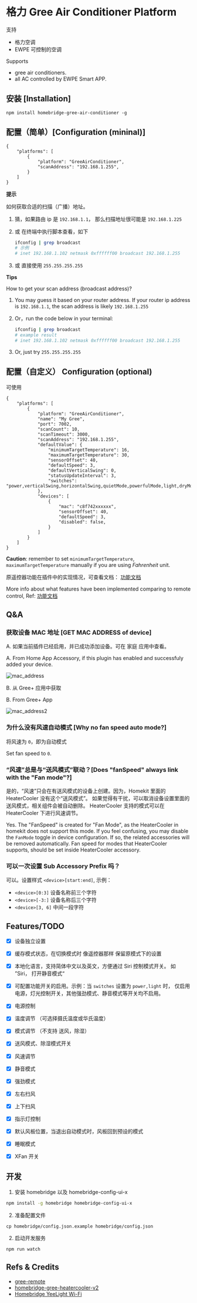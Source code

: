 # 格力 Gree Air Conditioner Platform

支持

- 格力空调
- EWPE 可控制的空调

Supports

- gree air conditioners.
- all AC controlled by EWPE Smart APP.

## 安装 [Installation]

```
npm install homebridge-gree-air-conditioner -g
```

## 配置（简单）[Configuration (mininal)]

```
{
    "platforms": [
        {
            "platform": "GreeAirConditioner",
            "scanAddress": "192.168.1.255",
        }
    ]
}
```

**提示**

如何获取合适的扫描（广播）地址。

1. 猜，如果路由 ip 是 `192.168.1.1`， 那么扫描地址很可能是 `192.168.1.225`
2. 或 在终端中执行脚本查看，如下

   ```bash
   ifconfig | grep broadcast
   # 示例
   # inet 192.168.1.102 netmask 0xffffff00 broadcast 192.168.1.255
   ```

3. 或 直接使用 `255.255.255.255`

**Tips**

How to get your scan address (broadcast address)?

1.  You may guess it based on your router address. If your router ip address is `192.168.1.1`, the scan address is likely `192.168.1.255`
2.  Or，run the code below in your terminal:

    ```bash
    ifconfig | grep broadcast
    # example result
    # inet 192.168.1.102 netmask 0xffffff00 broadcast 192.168.1.255
    ```

3.  Or, just try `255.255.255.255`

## 配置（自定义） Configuration (optional)

可使用

```
{
    "platforms": [
        {
            "platform": "GreeAirConditioner",
            "name": "My Gree",
            "port": 7002,
            "scanCount": 10,
            "scanTimeout": 3000,
            "scanAddress": "192.168.1.255",
            "defaultValue": {
                "minimumTargetTemperature": 16,
                "maximumTargetTemperature": 30,
                "sensorOffset": 40,
                "defaultSpeed": 3,
                "defaultVerticalSwing": 0,
                "statusUpdateInterval": 3,
                "switches": "power,verticalSwing,horizontalSwing,quietMode,powerfulMode,light,dryMode,fanMode"
            },
            "devices": [
                {
                    "mac": "c8f742xxxxxx",
                    "sensorOffset": 40,
                    "defaultSpeed": 3,
                    "disabled": false,
                }
            ]
        }
    ]
}
```

**Caution**: remember to set `minimumTargetTemperature`, `maximumTargetTemperature` manually if you are using _Fahrenheit_ unit.

原遥控器功能在插件中的实现情况，可查看文档： [功能文档](./feature-mapping.md)

More info about what features have been implemented comparing to remote control, Ref: [功能文档](./feature-mapping.md)

## Q&A

### 获取设备 MAC 地址 [GET MAC ADDRESS of device]

A. 如果当前插件已经启用，并已成功添加设备。可在 家庭 应用中查看。

A. From Home App Accessory, if this plugin has enabled and successfuly added your device.

![mac_address](./assets/device_mac.jpeg)

B. 从 Gree+ 应用中获取

B. From Gree+ App

![mac_address2](./assets/device_mac2.jpeg)

### 为什么没有风速自动模式 [Why no fan speed auto mode?]

将风速为 `0`，即为自动模式

Set fan speed to `0`.

### “风速”总是与“送风模式”联动？[Does "fanSpeed" always link with the "Fan mode"?]

是的，“风速”只会在有送风模式的设备上创建。因为，Homekit 里面的 HeaterCooler 没有这个“送风模式”。 如果觉得有干扰，可以取消设备设置里面的送风模式，相关组件会被自动删除。 HeaterCooler 支持的模式可以在 HeaterCooler 下进行风速调节。

Yes. The "FanSpeed" is created for "Fan Mode", as the HeaterCooler in homekit does not support this mode. If you feel confusing, you may disable the `FanMode` toggle in device configuration. If so, the related accessories will be removed automatically. Fan speed for modes that HeaterCooler supports, should be set inside HeaterCooler accessory.

### 可以一次设置 Sub Accessory Prefix 吗？

可以。设置样式 `<device>[start:end]`, 示例：

- `<device>[0:3]` 设备名称前三个字符
- `<device>[-3:]` 设备名称后三个字符
- `<device>[3, 6]` 中间一段字符

## Features/TODO

- [x] 设备独立设置
- [x] 缓存模式状态，在切换模式时 像遥控器那样 保留原模式下的设置
- [x] 本地化语言，支持简体中文以及英文，方便通过 Siri 控制模式开关。 如 ”Siri， 打开静音模式“
- [x] 可配置功能开关的启用。示例：当 `switches` 设置为 `power,light` 时， 仅启用电源，灯光控制开关，其他强劲模式、静音模式等开关均不启用。

- [x] 电源控制
- [x] 温度调节 （可选择摄氏温度或华氏温度）
- [x] 模式调节 （不支持 送风，除湿）
- [x] 送风模式、除湿模式开关
- [x] 风速调节
- [x] 静音模式
- [x] 强劲模式
- [x] 左右扫风
- [x] 上下扫风
- [x] 指示灯控制
- [x] 默认风板位置，当退出自动模式时，风板回到预设的模式
- [x] 睡眠模式
- [x] XFan 开关

## 开发

1. 安装 homebridge 以及 homebridge-config-ui-x

```bash
npm install -g homebridge homebridge-config-ui-x
```

2. 准备配置文件

```
cp homebridge/config.json.example homebridge/config.json
```

2. 启动开发服务

```
npm run watch
```

## Refs & Credits

- [gree-remote](https://github.com/tomikaa87/gree-remote)
- [homebridge-gree-heatercooler-v2](https://github.com/Elethom/homebridge-gree-heatercooler-v2)
- [Homebridge YeeLight Wi-Fi](https://github.com/vieira/homebridge-yeelight-wifi)

